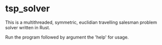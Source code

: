 # tsp_solver

This is a multithreaded, symmetric, euclidian travelling salesman problem solver written in Rust.

Run the program followed by argument the 'help' for usage.